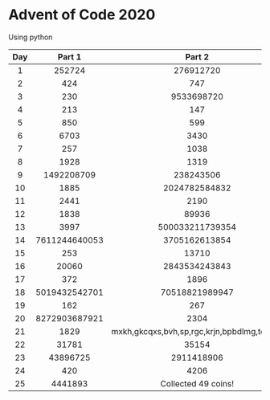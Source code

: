 # Advent of Code 2020
Using python

| Day | Part 1 | Part 2 |
| :-: | :--------: | :--------: |
| 1 | 252724 | 276912720 |
| 2 | 424 | 747 |
| 3 | 230 | 9533698720 |
| 4 | 213 | 147 |
| 5 | 850 | 599 |
| 6 | 6703 | 3430 |
| 7 | 257 | 1038 |
| 8 | 1928 | 1319 |
| 9 | 1492208709 | 238243506 |
| 10 | 1885 | 2024782584832 |
| 11 | 2441 | 2190 |
| 12 | 1838 | 89936 |
| 13 | 3997 | 500033211739354 |
| 14 | 7611244640053 | 3705162613854 |
| 15 | 253 | 13710 |
| 16 | 20060 | 2843534243843 |
| 17 | 372 | 1896 |
| 18 | 5019432542701 | 70518821989947 |
| 19 | 162 | 267 |
| 20 | 8272903687921 | 2304 |
| 21 | 1829 | mxkh,gkcqxs,bvh,sp,rgc,krjn,bpbdlmg,tdbcfb |
| 22 | 31781 | 35154 |
| 23 | 43896725 | 2911418906 |
| 24 | 420 | 4206 |
| 25 | 4441893 | Collected 49 coins! |
